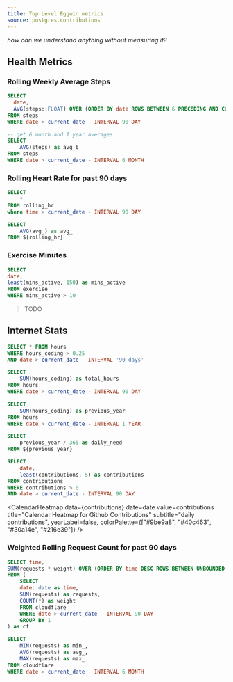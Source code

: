```yaml
---
title: Top Level Eggwin metrics
source: postgres.contributions
---
```


_how can we understand anything without measuring it?_

## Health Metrics

### Rolling Weekly Average Steps

```sql steps
SELECT
  date,
  AVG(steps::FLOAT) OVER (ORDER BY date ROWS BETWEEN 6 PRECEDING AND CURRENT ROW) as rolling_weekly_avg
FROM steps
WHERE date > current_date - INTERVAL 90 DAY
```

```sql historical_steps
-- get 6 month and 1 year averages
SELECT
    AVG(steps) as avg_6
FROM steps
WHERE date > current_date - INTERVAL 6 MONTH
```

<LineChart data={steps} x=date y=rolling_weekly_avg yAxisTitle="Steps">
    <ReferenceArea yMin=0 yMax=5000 color=red label="Lame"/>
    <ReferenceArea yMin=5000 yMax=10000 color=yellow label="Good"/>
    <ReferenceArea yMin=10000 yMax=20000 color=green label="Great"/>
    <ReferenceLine data={historical_steps} y=avg_6 label="6 year min" labelPosition="belowStart" color="purple"/>
</LineChart>

### Rolling Heart Rate for past 90 days

```sql rolling_hr
SELECT
    *
FROM rolling_hr
where time > current_date - INTERVAL 90 DAY
```

```sql avg_hr
SELECT
    AVG(avg_) as avg_
FROM ${rolling_hr}
```

<LineChart data={rolling_hr} x=time y=avg_ yAxisTitle="Heart Rate" yMin=50 yMax=75>
    <ReferenceArea yMin=50 yMax=57 color=green label="Great"/>
    <ReferenceArea yMin=57 yMax=65 color=yellow label="Good"/>
    <ReferenceArea yMin=65 yMax=100 color=red label="Bad"/>
    <ReferenceLine data={avg_hr} y=avg_ label="historical average" labelPosition="belowStart" color="purple"/>
</LineChart>

### Exercise Minutes

```sql exercise
SELECT
date,
least(mins_active, 150) as mins_active
FROM exercise
WHERE mins_active > 10
```

> TODO

## Internet Stats

```sql coding
SELECT * FROM hours
WHERE hours_coding > 0.25
AND date > current_date - INTERVAL '90 days'
```

```sql total_hours
SELECT
    SUM(hours_coding) as total_hours
FROM hours
WHERE date > current_date - INTERVAL 90 DAY
```

```sql previous_year
SELECT
    SUM(hours_coding) as previous_year
FROM hours
WHERE date > current_date - INTERVAL 1 YEAR
```

```sql daily_need
SELECT
    previous_year / 365 as daily_need
FROM ${previous_year}
```

<BigValue 
  data={total_hours}
  value=total_hours
  title="Hours Coding in past quarter"
/>

<BigValue 
  data={previous_year}
  value=previous_year
  title="Hours Coding in past year"
/>

<BigValue 
  data={daily_need}
  value=daily_need
  title="Daily needed to match last year"
/>

<BubbleChart
data={coding}
x=date
y=hours_coding
size=hours_coding
/>

<!-- <CalendarHeatmap
data={coding}
date=date
value=hours_coding
title="Hours Coding Heatmap"
subtitle="hours spent coding"
yearLabel=false,
/> -->

```sql contributions
SELECT
    date,
    least(contributions, 5) as contributions
FROM contributions
WHERE contributions > 0
AND date > current_date - INTERVAL 90 DAY
```

<CalendarHeatmap
data={contributions}
date=date
value=contributions
title="Calendar Heatmap for Github Contributions"
subtitle="daily contributions",
yearLabel=false,
colorPalette={["#9be9a8",
"#40c463",
"#30a14e",
"#216e39"]}
/>

### Weighted Rolling Request Count for past 90 days

```sql cf
SELECT time,
SUM(requests * weight) OVER (ORDER BY time DESC ROWS BETWEEN UNBOUNDED PRECEDING AND CURRENT ROW) / SUM(weight) OVER (ORDER BY time DESC ROWS BETWEEN UNBOUNDED PRECEDING AND CURRENT ROW) as weighted_rolling_avg
FROM (
    SELECT
    date::date as time,
    SUM(requests) as requests,
    COUNT(*) as weight
    FROM cloudflare
    WHERE date > current_date - INTERVAL 90 DAY
    GROUP BY 1
) as cf
```

```sql historical_cf
SELECT
    MIN(requests) as min_,
    AVG(requests) as avg_,
    MAX(requests) as max_
FROM cloudflare
WHERE date > current_date - INTERVAL 6 MONTH
```

<!-- ```sql
SELECT
SUM(CachedBytes)/SUM(Bytes) as cached_percentage
FROM cloudflare_analytics
``` -->

<LineChart data={cf} x=time y=weighted_rolling_avg yAxisTitle="Requests">
    <ReferenceLine data={historical_cf} y=avg_ label="6 month average" labelPosition="belowStart" color="yellow"/>
    <ReferenceLine data={historical_cf} y=min_ label="6 month min" labelPosition="belowStart" color="red"/>
    <ReferenceLine data={historical_cf} y=max_ label="6 month max" labelPosition="belowStart" color="green"/>
</LineChart>
